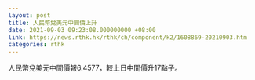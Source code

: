 ```yaml
---
layout: post
title: 人民幣兌美元中間價上升
date: 2021-09-03 09:23:08.000000000 +08:00
link: https://news.rthk.hk/rthk/ch/component/k2/1608869-20210903.htm
categories: rthk
---
```


人民幣兌美元中間價報6.4577，較上日中間價升17點子。
